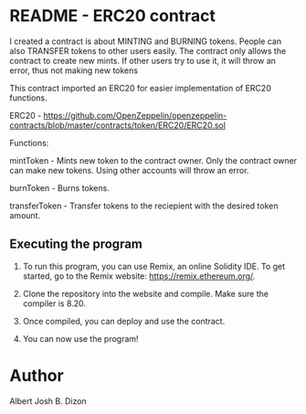 # README - ERC20 contract

I created a contract is about MINTING and BURNING tokens. People can also TRANSFER tokens to other users easily. The contract only allows the contract to create new mints. If other users try to use it, it will throw an error, thus not making new tokens

This contract imported an ERC20 for easier implementation of ERC20 functions.

ERC20 - https://github.com/OpenZeppelin/openzeppelin-contracts/blob/master/contracts/token/ERC20/ERC20.sol

Functions:

mintToken - Mints new token to the contract owner. Only the contract owner can make new tokens. Using other accounts will throw an error.

burnToken - Burns tokens.

transferToken - Transfer tokens to the reciepient with the desired token amount.

## Executing the program

1. To run this program, you can use Remix, an online Solidity IDE. To get started, go to the Remix website: https://remix.ethereum.org/.

2. Clone the repository into the website and compile. Make sure the compiler is 8.20.

3. Once compiled, you can deploy and use the contract.

4. You can now use the program!
   
# Author

Albert Josh B. Dizon
